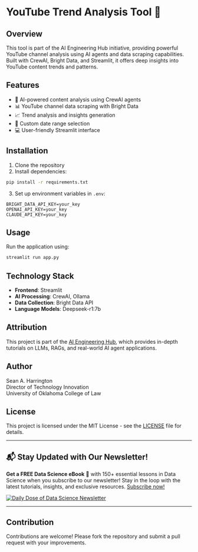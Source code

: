 # YouTube Trend Analysis Tool 🎥

## Overview
This tool is part of the AI Engineering Hub initiative, providing powerful YouTube channel analysis using AI agents and data scraping capabilities. Built with CrewAI, Bright Data, and Streamlit, it offers deep insights into YouTube content trends and patterns.

## Features
- 🤖 AI-powered content analysis using CrewAI agents
- 📊 YouTube channel data scraping with Bright Data
- 📈 Trend analysis and insights generation
- 🎯 Custom date range selection
- 💻 User-friendly Streamlit interface

## Installation
1. Clone the repository
2. Install dependencies:
```bash
pip install -r requirements.txt
```
3. Set up environment variables in `.env`:
```
BRIGHT_DATA_API_KEY=your_key
OPENAI_API_KEY=your_key
CLAUDE_API_KEY=your_key
```

## Usage
Run the application using:
```bash
streamlit run app.py
```

## Technology Stack
- **Frontend**: Streamlit
- **AI Processing**: CrewAI, Ollama
- **Data Collection**: Bright Data API
- **Language Models**: Deepseek-r1:7b

## Attribution
This project is part of the [AI Engineering Hub](https://github.com/patchy631/ai-engineering-hub), which provides in-depth tutorials on LLMs, RAGs, and real-world AI agent applications.

## Author
Sean A. Harrington  
Director of Technology Innovation  
University of Oklahoma College of Law

## License
This project is licensed under the MIT License - see the [LICENSE](LICENSE) file for details.

---

## 📬 Stay Updated with Our Newsletter!
**Get a FREE Data Science eBook** 📖 with 150+ essential lessons in Data Science when you subscribe to our newsletter! Stay in the loop with the latest tutorials, insights, and exclusive resources. [Subscribe now!](https://join.dailydoseofds.com)

[![Daily Dose of Data Science Newsletter](https://github.com/patchy631/ai-engineering/blob/main/resources/join_ddods.png)](https://join.dailydoseofds.com)

---

## Contribution

Contributions are welcome! Please fork the repository and submit a pull request with your improvements.
